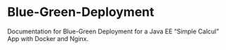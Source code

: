 # Blue-Green-Deployment
Documentation for  Blue-Green Deployment for a Java EE “Simple Calcul” App with Docker and Nginx.

